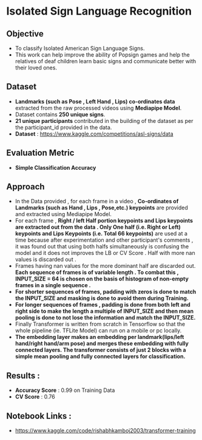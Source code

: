 # Isolated Sign Language Recognition

## Objective   

- To classify Isolated American Sign Language Signs. 
- This work can help improve the ability of Popsign games and help the relatives of deaf children learn basic signs and communicate better with their loved ones. 

## Dataset 

- **Landmarks (such as Pose , Left Hand , Lips) co-ordinates data** extracted from the raw processed videos using **Mediapipe Model**. 
- Dataset contains **250 unique signs**. 
- **21 unique participants** contributed in the building of the dataset as per the participant_id provided in the data.
- **Dataset** :  https://www.kaggle.com/competitions/asl-signs/data

## Evaluation Metric 

- **Simple Classification Accuracy**

## Approach 

- In the Data provided , for each frame in a video , **Co-ordinates of Landmarks (such as Hand , Lips , Pose,etc.) keypoints** are provided and extracted using Mediapipe Model.
- For each frame , **Right / left Half portion keypoints and Lips keypoints are extracted out from the data . Only One half (i.e. Right or Left) keypoints and Lips Keypoints (i.e. Total 66 keypoints)** are used at a time because after experimentation and other participant's comments , it was found out that using both halfs simultaneously is confusing the model and it does not improves the LB or CV Score . Half with more nan values is discarded out .
- Frames having nan values for the more dominant half are discarded out. **Each sequence of frames is of variable length . To combat this , INPUT_SIZE = 64 is chosen on the basis of histogram of non-empty frames in a single sequence .**
- **For shorter sequences of frames, padding with zeros is done to match the INPUT_SIZE and masking is done  to avoid them during Training.**
- **For longer sequences of frames , padding is done from both left and right side to make the length a multiple of INPUT_SIZE and then mean pooling is done to not lose the information and match the INPUT_SIZE.**
- Finally Transformer is written from scratch in Tensorflow so that the whole pipeline (ie. TFLite Model) can run on a mobile or pc locally.
- **The embedding layer makes an embedding per landmark(lips/left hand/right hand/arm pose) and merges these embedding with fully connected layers. The transformer consists of just 2 blocks with a simple mean pooling and fully connected layers for classification.**

## Results :

- **Accuracy Score** : 0.99 on Training Data 
- **CV Score** : 0.76

## Notebook Links :

- https://www.kaggle.com/code/rishabhkamboj2003/transformer-training

